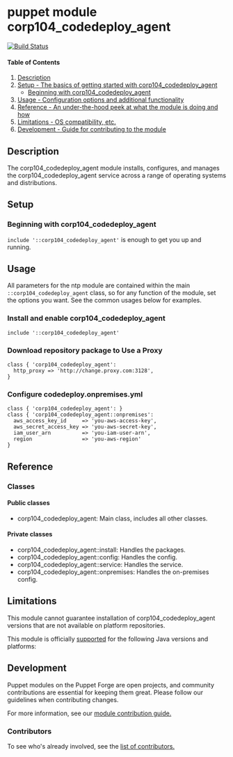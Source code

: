# puppet module corp104_codedeploy_agent
[![Build Status](https://travis-ci.org/104corp/puppet-corp104_codedeploy_agent.svg?branch=master)](https://travis-ci.org/104corp/puppet-corp104_codedeploy_agent)


#### Table of Contents

1. [Description](#description)
1. [Setup - The basics of getting started with corp104_codedeploy_agent](#setup)
    * [Beginning with corp104_codedeploy_agent](#beginning-with-corp104_codedeploy_agent)
1. [Usage - Configuration options and additional functionality](#usage)
1. [Reference - An under-the-hood peek at what the module is doing and how](#reference)
1. [Limitations - OS compatibility, etc.](#limitations)
1. [Development - Guide for contributing to the module](#development)

## Description

The corp104_codedeploy_agent module installs, configures, and manages the corp104_codedeploy_agent service across a range of operating systems and distributions.

## Setup

### Beginning with corp104_codedeploy_agent

`include '::corp104_codedeploy_agent'` is enough to get you up and running.

## Usage

All parameters for the ntp module are contained within the main `::corp104_codedeploy_agent` class, so for any function of the module, set the options you want. See the common usages below for examples.

### Install and enable corp104_codedeploy_agent

```puppet
include '::corp104_codedeploy_agent'
```

### Download repository package to Use a Proxy

```puppet
class { 'corp104_codedeploy_agent':
  http_proxy => 'http://change.proxy.com:3128',
}
```

### Configure codedeploy.onpremises.yml
```puppet
class { 'corp104_codedeploy_agent': }
class { 'corp104_codedeploy_agent::onpremises': 
  aws_access_key_id     => 'you-aws-access-key',
  aws_secret_access_key => 'you-aws-secret-key',
  iam_user_arn          => 'you-iam-user-arn',
  region                => 'you-aws-region'
}
```

## Reference

### Classes

#### Public classes

* corp104_codedeploy_agent: Main class, includes all other classes.

#### Private classes

* corp104_codedeploy_agent::install: Handles the packages.
* corp104_codedeploy_agent::config: Handles the config.
* corp104_codedeploy_agent::service: Handles the service.
* corp104_codedeploy_agent::onpremises: Handles the on-premises config.

## Limitations

This module cannot guarantee installation of corp104_codedeploy_agent versions that are not available on  platform repositories.

This module is officially [supported](https://forge.puppetlabs.com/supported) for the following Java versions and platforms:

## Development

Puppet modules on the Puppet Forge are open projects, and community contributions are essential for keeping them great. Please follow our guidelines when contributing changes.

For more information, see our [module contribution guide.](https://docs.puppetlabs.com/forge/contributing.html)

### Contributors

To see who's already involved, see the [list of contributors.](https://github.com/104corp/puppet-corp104_codedeploy_agent/graphs/contributors)
